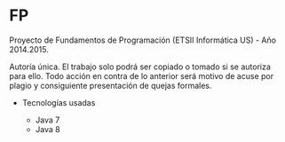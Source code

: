 # FP

Proyecto de Fundamentos de Programación (ETSII Informática US) - Año 2014.2015.

Autoría única. El trabajo solo podrá ser copiado o tomado si se autoriza para ello. 
Todo acción en contra de lo anterior será motivo de acuse por plagio y consiguiente presentación de quejas formales.

+ Tecnologías usadas

  * Java 7
  * Java 8
